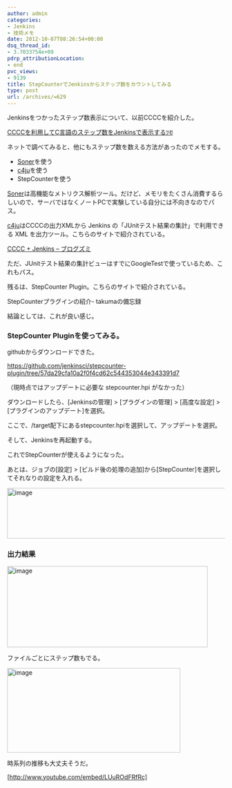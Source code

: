 ```yaml
---
author: admin
categories:
- Jenkins
- 技術メモ
date: 2012-10-07T08:26:54+00:00
dsq_thread_id:
- 3.7033754e+09
pdrp_attributionLocation:
- end
pvc_views:
- 9139
title: StepCounterでJenkinsからステップ数をカウントしてみる
type: post
url: /archives/=629
---
```


Jenkinsをつかったステップ数表示について、以前CCCCを紹介した。
  
<a title="CCCCを利用してC言語のステップ数をJenkinsで表示する" href="https://futurismo.biz/archives/507" rel="bookmark">CCCCを利用してC言語のステップ数をJenkinsで表示するﾂꀀ</a>
  
ネットで調べてみると、他にもステップ数を数える方法があったのでメモする。

  * [Soner][1]を使う
  * [c4ju][2]を使う
  * StepCounterを使う

[Soner][1]は高機能なメトリクス解析ツール。だけど、メモリをたくさん消費するらしいので、サーバではなくノートPCで実験している自分には不向きなのでパス。

[c4ju][2]はCCCCの出力XMLから Jenkins の「JUnitテスト結果の集計」で利用できる XML を出力ツール。こちらのサイトで紹介されている。
  
[CCCC + Jenkins &#8211; ブログズミ][3]

ただ、JUnitテスト結果の集計ビューはすでにGoogleTestで使っているため、これもパス。

残るは、StepCounter Plugin。こちらのサイトで紹介されている。
  
<a name="1324778439" href="http://d.hatena.ne.jp/takuma02141978/20111225/1324778439"></a>StepCounterプラグインの紹介- takumaの備忘録

結論としては、これが良い感じ。

### StepCounter Pluginを使ってみる。

githubからダウンロードできた。

<https://github.com/jenkinsci/stepcounter-plugin/tree/57da29cfa10a2f0f4cd62c544353044e343391d7>

（現時点ではアップデートに必要な stepcounter.hpi がなかった）

ダウンロードしたら、[Jenkinsの管理] > [プラグインの管理] > [高度な設定] >[プラグインのアップデート]を選択。

ここで、/target配下にあるstepcounter.hpiを選択して、アップデートを選択。
  
そして、Jenkinsを再起動する。

これでStepCounterが使えるようになった。
  
あとは、ジョブの[設定] > [ビルド後の処理の追加]から[StepCounter]を選択してそれなりの設定を入れる。

[<img style="background-image: none; padding-left: 0px; padding-right: 0px; display: inline; padding-top: 0px; border: 0px;" title="image" src="http://hmi-me.ciao.jp/wordpress/wp-content/uploads/image_thumb37.png" alt="image" width="537" height="117" border="0" />][4]

### 出力結果

[<img style="background-image: none; padding-left: 0px; padding-right: 0px; display: inline; padding-top: 0px; border-width: 0px;" title="image" src="http://hmi-me.ciao.jp/wordpress/wp-content/uploads/image_thumb38.png" alt="image" width="464" height="188" border="0" />][5]

ファイルごとにステップ数もでる。

[<img style="background-image: none; padding-left: 0px; padding-right: 0px; display: inline; padding-top: 0px; border-width: 0px;" title="image" src="http://hmi-me.ciao.jp/wordpress/wp-content/uploads/image_thumb39.png" alt="image" width="401" height="196" border="0" />][6]

時系列の推移も大丈夫そうだ。

[http://www.youtube.com/embed/LUuROdFRfRc]

<div id="fastlookup_top" style="display: none;">
</div>

 [1]: http://www.sonarsource.org/
 [2]: http://sourceforge.jp/projects/c4ju/wiki/FrontPage
 [3]: http://srz-zumix.blogspot.jp/2012/06/cccc-jenkins.html
 [4]: http://hmi-me.ciao.jp/wordpress/wp-content/uploads/image37.png
 [5]: http://hmi-me.ciao.jp/wordpress/wp-content/uploads/image38.png
 [6]: http://hmi-me.ciao.jp/wordpress/wp-content/uploads/image39.png